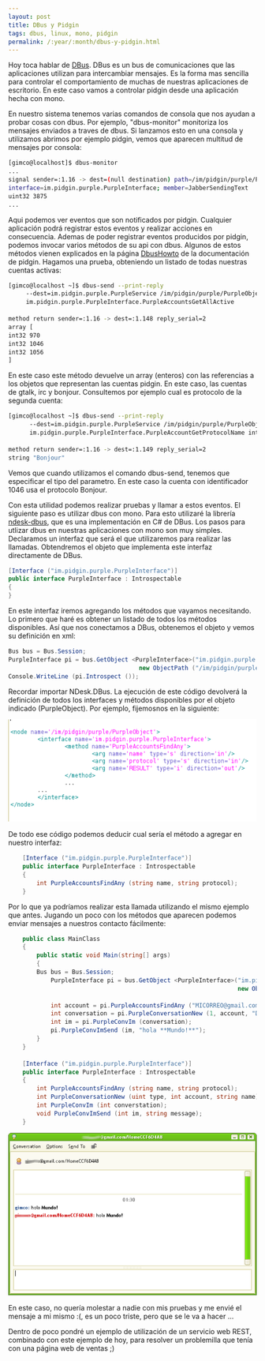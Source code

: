 ```yaml
---
layout: post
title: DBus y Pidgin
tags: dbus, linux, mono, pidgin
permalink: /:year/:month/dbus-y-pidgin.html
---
```


Hoy toca hablar de [DBus](http://www.freedesktop.org/wiki/Software/dbus). DBus es un bus de comunicaciones que las aplicaciones utilizan para intercambiar mensajes. Es la forma mas sencilla para controlar el comportamiento de muchas de nuestras aplicaciones de escritorio. En este caso vamos a controlar pidgin desde una aplicación hecha con mono.  

En nuestro sistema tenemos varias comandos de consola que nos ayudan a probar cosas con dbus. Por ejemplo, "dbus-monitor" monitoriza los mensajes enviados a traves de dbus. Si lanzamos esto en una consola y utilizamos abrimos por ejemplo pidgin, vemos que aparecen multitud de mensajes por consola:  

~~~bash
[gimco@localhost]$ dbus-monitor  
...  
signal sender=:1.16 -> dest=(null destination) path=/im/pidgin/purple/PurpleObject;   
interface=im.pidgin.purple.PurpleInterface; member=JabberSendingText  
uint32 3875  
...  
~~~

Aqui podemos ver eventos que son notificados por pidgin. Cualquier aplicación podrá registrar estos eventos y realizar acciones en consecuencia. Ademas de poder registrar eventos producidos por pidgin, podemos invocar varios métodos de su api con dbus. Algunos de estos métodos vienen explicados en la página [DbusHowto](http://developer.pidgin.im/wiki/DbusHowto) de la documentación de pidgin. Hagamos una prueba, obteniendo un listado de todas nuestras cuentas activas:  

~~~bash
[gimco@localhost ~]$ dbus-send --print-reply  
     --dest=im.pidgin.purple.PurpleService /im/pidgin/purple/PurpleObject  
     im.pidgin.purple.PurpleInterface.PurpleAccountsGetAllActive  

method return sender=:1.16 -> dest=:1.148 reply_serial=2  
array [  
int32 970  
int32 1046  
int32 1056  
]  
~~~

En este caso este método devuelve un array (enteros) con las referencias a los objetos que representan las cuentas pidgin. En este caso, las cuentas de gtalk, irc y bonjour. Consultemos por ejemplo cual es protocolo de la segunda cuenta:  

~~~bash
[gimco@localhost ~]$ dbus-send --print-reply  
      --dest=im.pidgin.purple.PurpleService /im/pidgin/purple/PurpleObject  
      im.pidgin.purple.PurpleInterface.PurpleAccountGetProtocolName int32:1046  

method return sender=:1.16 -> dest=:1.149 reply_serial=2  
string "Bonjour"  
~~~

Vemos que cuando utilizamos el comando dbus-send, tenemos que especificar el tipo del parametro. En este caso la cuenta con identificador 1046 usa el protocolo Bonjour.  

Con esta utilidad podemos realizar pruebas y llamar a estos eventos. El siguiente paso es utilizar dbus con mono. Para esto utilizaré la librería [ndesk-dbus](http://www.ndesk.org/DBusSharp), que es una implementación en C# de DBus. Los pasos para utlizar dbus en nuestras aplicaciones con mono son muy simples. Declaramos un interfaz que será el que utilizaremos para realizar las llamadas. Obtendremos el objeto que implementa este interfaz directamente de DBus.  

~~~csharp
[Interface ("im.pidgin.purple.PurpleInterface")]  
public interface PurpleInterface : Introspectable  
{  
}  
~~~

En este interfaz iremos agregando los métodos que vayamos necesitando. Lo primero que haré es obtener un listado de todos los métodos disponibles. Así que nos conectamos a DBus, obtenemos el objeto y vemos su definición en xml:  

~~~csharp
Bus bus = Bus.Session;  
PurpleInterface pi = bus.GetObject <PurpleInterface>("im.pidgin.purple.PurpleService",  
                                     new ObjectPath ("/im/pidgin/purple/PurpleObject"));  
Console.WriteLine (pi.Introspect ());
~~~

Recordar importar NDesk.DBus. La ejecución de este código devolverá la definición de todos los interfaces y métodos disponibles por el objeto indicado (PurpleObject). Por ejemplo, fijemosnos en la siguiente:

![](/assets/ejemplo-dbus-pidgin.png)

De todo ese código podemos deducir cual sería el método a agregar en nuestro interfaz:  

~~~csharp
    [Interface ("im.pidgin.purple.PurpleInterface")]  
    public interface PurpleInterface : Introspectable  
    {  
        int PurpleAccountsFindAny (string name, string protocol);  
    }  
~~~

Por lo que ya podríamos realizar esta llamada utilizando el mismo ejemplo que antes. Jugando un poco con los métodos que aparecen podemos enviar mensajes a nuestros contacto fácilmente:  

~~~csharp
    public class MainClass  
    {  
        public static void Main(string[] args)  
        {  
        Bus bus = Bus.Session;  
            PurpleInterface pi = bus.GetObject <PurpleInterface>("im.pidgin.purple.PurpleService",  
                                                                 new ObjectPath ("/im/pidgin/purple/PurpleObject"));  

            int account = pi.PurpleAccountsFindAny ("MICORREO@gmail.com/Home", "prpl-jabber");  
            int conversation = pi.PurpleConversationNew (1, account, "DESTINATARIO@gmail.com");  
            int im = pi.PurpleConvIm (conversation);  
            pi.PurpleConvImSend (im, "hola **Mundo!**");          
        }  
    }  

    [Interface ("im.pidgin.purple.PurpleInterface")]  
    public interface PurpleInterface : Introspectable  
    {  
        int PurpleAccountsFindAny (string name, string protocol);  
        int PurpleConversationNew (uint type, int account, string name);  
        int PurpleConvIm (int converstation);  
        void PurpleConvImSend (int im, string message);  
    }
~~~

![](/assets/ejemplo-dbus-pidgin-mensaje.png)

En este caso, no quería molestar a nadie con mis pruebas y me envié el mensaje a mi mismo :(, es un poco triste, pero que se le va a hacer ...  

Dentro de poco pondré un ejemplo de utilización de un servicio web REST, combinado con este ejemplo de hoy, para resolver un problemilla que tenía con una página web de ventas ;)
